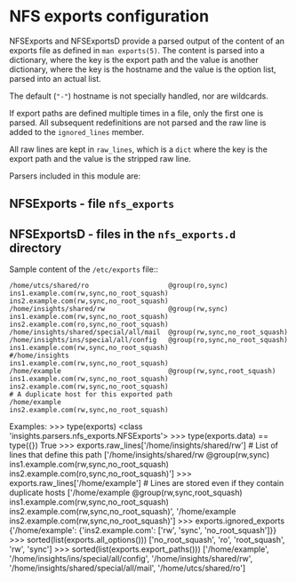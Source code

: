 NFS exports configuration
=========================

NFSExports and NFSExportsD provide a parsed output of the content of an exports
file as defined in ``man exports(5)``.  The content is parsed into a
dictionary, where the key is the export path and the value is another
dictionary, where the key is the hostname and the value is the option list,
parsed into an actual list.

The default (``"-"``) hostname is not specially handled, nor are wildcards.

If export paths are defined multiple times in a file, only the first one is
parsed.  All subsequent redefinitions are not parsed and the raw line is added
to the ``ignored_lines`` member.

All raw lines are kept in ``raw_lines``, which is a ``dict`` where the key is
the export path and the value is the stripped raw line.

Parsers included in this module are:

NFSExports - file ``nfs_exports``
---------------------------------

NFSExportsD - files in the ``nfs_exports.d`` directory
------------------------------------------------------

Sample content of the ``/etc/exports`` file::

    /home/utcs/shared/ro                    @group(ro,sync)   ins1.example.com(rw,sync,no_root_squash) ins2.example.com(rw,sync,no_root_squash)
    /home/insights/shared/rw                @group(rw,sync)   ins1.example.com(rw,sync,no_root_squash) ins2.example.com(ro,sync,no_root_squash)
    /home/insights/shared/special/all/mail  @group(rw,sync,no_root_squash)
    /home/insights/ins/special/all/config   @group(ro,sync,no_root_squash)  ins1.example.com(rw,sync,no_root_squash)
    #/home/insights                          ins1.example.com(rw,sync,no_root_squash)
    /home/example                           @group(rw,sync,root_squash) ins1.example.com(rw,sync,no_root_squash) ins2.example.com(rw,sync,no_root_squash)
    # A duplicate host for this exported path
    /home/example                           ins2.example.com(rw,sync,no_root_squash)

Examples:
    >>> type(exports)
    <class 'insights.parsers.nfs_exports.NFSExports'>
    >>> type(exports.data) == type({})
    True
    >>> exports.raw_lines['/home/insights/shared/rw']  # List of lines that define this path
    ['/home/insights/shared/rw                @group(rw,sync)   ins1.example.com(rw,sync,no_root_squash) ins2.example.com(ro,sync,no_root_squash)']
    >>> exports.raw_lines['/home/example']  # Lines are stored even if they contain duplicate hosts
    ['/home/example                           @group(rw,sync,root_squash) ins1.example.com(rw,sync,no_root_squash) ins2.example.com(rw,sync,no_root_squash)', '/home/example                           ins2.example.com(rw,sync,no_root_squash)']
    >>> exports.ignored_exports
    {'/home/example': {'ins2.example.com': ['rw', 'sync', 'no_root_squash']}}
    >>> sorted(list(exports.all_options()))
    ['no_root_squash', 'ro', 'root_squash', 'rw', 'sync']
    >>> sorted(list(exports.export_paths()))
    ['/home/example', '/home/insights/ins/special/all/config', '/home/insights/shared/rw', '/home/insights/shared/special/all/mail', '/home/utcs/shared/ro']